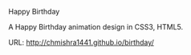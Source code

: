Happy Birthday

A Happy Birthday animation design in CSS3, HTML5.

URL: http://chmishra1441.github.io/birthday/

